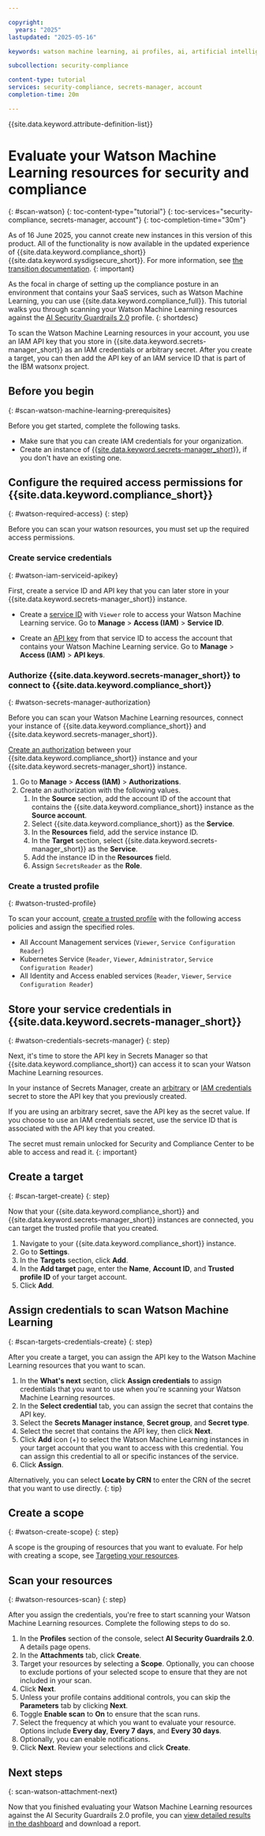 ```yaml
---

copyright:
  years: "2025"
lastupdated: "2025-05-16"

keywords: watson machine learning, ai profiles, ai, artificial intelligence, scanning, secrets-manager, credentials

subcollection: security-compliance

content-type: tutorial
services: security-compliance, secrets-manager, account
completion-time: 20m

---
```


{{site.data.keyword.attribute-definition-list}}


# Evaluate your Watson Machine Learning resources for security and compliance
{: #scan-watson}
{: toc-content-type="tutorial"}
{: toc-services="security-compliance, secrets-manager, account"}
{: toc-completion-time="30m"}


As of 16 June 2025, you cannot create new instances in this version of this product. All of the functionality is now available in the updated experience of {{site.data.keyword.compliance_short}} {{site.data.keyword.sysdigsecure_short}}. For more information, see [the transition documentation](/docs/security-compliance?topic=security-compliance-scc-transition). 
{: important}

As the focal in charge of setting up the compliance posture in an environment that contains your SaaS services, such as Watson Machine Learning, you can use {{site.data.keyword.compliance_full}}. This tutorial walks you through scanning your Watson Machine Learning resources against the [AI Security Guardrails 2.0](/docs/security-compliance?topic=security-compliance-ai-security-change-log&interface=ui) profile.
{: shortdesc} 

To scan the Watson Machine Learning resources in your account, you use an IAM API key that you store in {{site.data.keyword.secrets-manager_short}} as an IAM credentials or arbitrary secret. After you create a target, you can then add the API key of an IAM service ID that is part of the IBM watsonx project.

## Before you begin 
{: #scan-watson-machine-learning-prerequisites} 

Before you get started, complete the following tasks.

- Make sure that you can create IAM credentials for your organization.
- Create an instance of [{{site.data.keyword.secrets-manager_short}}](/docs/secrets-manager?topic=secrets-manager-create-instance), if you don't have an existing one. 

## Configure the required access permissions for {{site.data.keyword.compliance_short}}
{: #watson-required-access}
{: step}

Before you can scan your watson resources, you must set up the required access permissions.

### Create service credentials
{: #watson-iam-serviceid-apikey}

First, create a service ID and API key that you can later store in your {{site.data.keyword.secrets-manager_short}} instance.

- Create a [service ID](/docs/account?topic=account-serviceids&interface=ui#create_serviceid) with `Viewer` role to access your Watson Machine Learning service. Go to **Manage** > **Access (IAM)** > **Service ID**.

- Create an [API key](/docs/account?topic=account-serviceidapikeys&interface=ui#create_service_key) from that service ID to access the account that contains your Watson Machine Learning service. Go to **Manage** > **Access (IAM)** > **API keys**.

### Authorize {{site.data.keyword.secrets-manager_short}} to connect to {{site.data.keyword.compliance_short}}
{: #watson-secrets-manager-authorization}

Before you can scan your Watson Machine Learning resources, connect your instance of {{site.data.keyword.compliance_short}} and {{site.data.keyword.secrets-manager_short}}. 

[Create an authorization](/docs/account?topic=account-serviceauth&interface=ui) between your {{site.data.keyword.compliance_short}} instance and your {{site.data.keyword.secrets-manager_short}} instance.

   1. Go to **Manage** > **Access (IAM)** > **Authorizations**.
   2. Create an authorization with the following values. 
      1. In the **Source** section, add the account ID of the account that contains the {{site.data.keyword.compliance_short}} instance as the **Source account**. 
      2. Select {{site.data.keyword.compliance_short}} as the **Service**. 
      3. In the **Resources** field, add the service instance ID. 
      4. In the **Target** section, select {{site.data.keyword.secrets-manager_short}} as the **Service**. 
      5. Add the instance ID in the **Resources** field.
      6. Assign `SecretsReader` as the **Role**. 

### Create a trusted profile
{: #watson-trusted-profile}

To scan your account, [create a trusted profile](/docs/account?topic=account-create-trusted-profile&interface) with the following access policies and assign the specified roles.

   * All Account Management services (`Viewer`, `Service Configuration Reader`)
   * Kubernetes Service (`Reader`, `Viewer`, `Administrator`, `Service Configuration Reader`)
   * All Identity and Access enabled services (`Reader`, `Viewer`, `Service Configuration Reader`)

## Store your service credentials in {{site.data.keyword.secrets-manager_short}}
{: #watson-credentials-secrets-manager}
{: step}

Next, it's time to store the API key in Secrets Manager so that {{site.data.keyword.compliance_short}} can access it to scan your Watson Machine Learning resources.

In your instance of Secrets Manager, create an [arbitrary](/docs/secrets-manager?topic=secrets-manager-arbitrary-secrets) or [IAM credentials](/docs/secrets-manager?topic=secrets-manager-iam-credentials) secret to store the API key that you previously created.

If you are using an arbitrary secret, save the API key as the secret value. If you choose to use an IAM credentials secret, use the service ID that is associated with the API key that you created.

The secret must remain unlocked for Security and Compliance Center to be able to access and read it.
{: important}


## Create a target
{: #scan-target-create} 
{: step}

Now that your {{site.data.keyword.compliance_short}} and {{site.data.keyword.secrets-manager_short}} instances are connected, you can target the trusted profile that you created.

1. Navigate to your {{site.data.keyword.compliance_short}} instance. 
2. Go to **Settings**.
3. In the **Targets** section, click **Add**.
4. In the **Add target** page, enter the **Name**, **Account ID**, and **Trusted profile ID** of your target account.
5. Click **Add**.

## Assign credentials to scan Watson Machine Learning
{: #scan-targets-credentials-create} 
{: step}

After you create a target, you can assign the API key to the Watson Machine Learning resources that you want to scan. 

1. In the **What's next** section, click **Assign credentials** to assign credentials that you want to use when you're scanning your Watson Machine Learning resources.
2. In the **Select credential** tab, you can assign the secret that contains the API key. 
3. Select the **Secrets Manager instance**, **Secret group**, and **Secret type**. 
4. Select the secret that contains the API key, then click **Next**.
5. Click **Add** icon (+) to select the Watson Machine Learning instances in your target account that you want to access with this credential. You can assign this credential to all or specific instances of the service. 
6. Click **Assign**. 

Alternatively, you can select **Locate by CRN** to enter the CRN of the secret that you want to use directly. 
{: tip}

## Create a scope
{: #watson-create-scope}
{: step} 

A scope is the grouping of resources that you want to evaluate. For help with creating a scope, see [Targeting your resources](/docs/security-compliance?topic=security-compliance-scopes).

## Scan your resources
{: #watson-resources-scan}
{: step} 

After you assign the credentials, you're free to start scanning your Watson Machine Learning resources. Complete the following steps to do so.

1. In the **Profiles** section of the console, select **AI Security Guardrails 2.0**. A details page opens.
2. In the **Attachments** tab, click **Create**.
2. Target your resources by selecting a **Scope**. Optionally, you can choose to exclude portions of your selected scope to ensure that they are not included in your scan.
3. Click **Next**.
4. Unless your profile contains additional controls, you can skip the **Parameters** tab by clicking **Next**.
5. Toggle **Enable scan** to **On** to ensure that the scan runs.
6. Select the frequency at which you want to evaluate your resource. Options include **Every day**, **Every 7 days**, and **Every 30 days**.
7. Optionally, you can enable notifications.
8. Click **Next**. Review your selections and click **Create**.

## Next steps
{: scan-watson-attachment-next}

Now that you finished evaluating your Watson Machine Learning resources against the AI Security Guardrails 2.0 profile, you can [view detailed results in the dashboard](/docs/security-compliance?topic=security-compliance-results&interface=ui#view-detailed-results) and download a report. 

